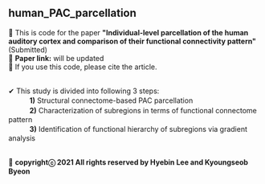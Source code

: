 ## human_PAC_parcellation ##
:large_blue_diamond: This is code for the paper **"Individual-level parcellation of the human auditory cortex and comparison of their functional connectivity pattern"** (Submitted)<br />
:large_blue_diamond: **Paper link:** will be updated<br />
:large_blue_diamond: If you use this code, please cite the article.<br /><br />

✔ This study is divided into following 3 steps:<br />
　　　**1)** Structural connectome-based PAC parcellation<br />
　　　**2)** Characterization of subregions in terms of functional connectome pattern<br />
　　　**3)** Identification of functional hierarchy of subregions via gradient analysis<br /><br />

:pushpin: **copyrightⓒ 2021 All rights reserved by Hyebin Lee and Kyoungseob Byeon**
